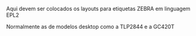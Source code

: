 Aqui devem ser colocados os layouts para etiquetas ZEBRA em linguagem EPL2

Normalmente as de modelos desktop como a TLP2844 e a GC420T